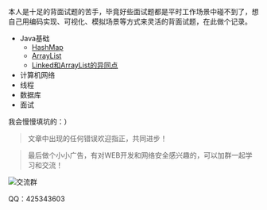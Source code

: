 本人是十足的背面试题的苦手，毕竟好些面试题都是平时工作场景中碰不到了，想自己用编码实现、可视化、模拟场景等方式来灵活的背面试题，在此做个记录。

  
 - Java基础
   - [HashMap](https://blog.csdn.net/lodog1/article/details/105190263)
   - [ArrayList](https://blog.csdn.net/lodog1/article/details/105131505)
   - [Linked和ArrayList的异同点](https://blog.csdn.net/lodog1/article/details/105257064)
- 计算机网络
- 线程
- 数据库
- 面试

我会慢慢填坑的：）

> 文章中出现的任何错误欢迎指正，共同进步！

>  最后做个小小广告，有对WEB开发和网络安全感兴趣的，可以加群一起学习和交流！

![交流群](https://img-blog.csdnimg.cn/20200328190953288.png)
  
QQ：425343603
